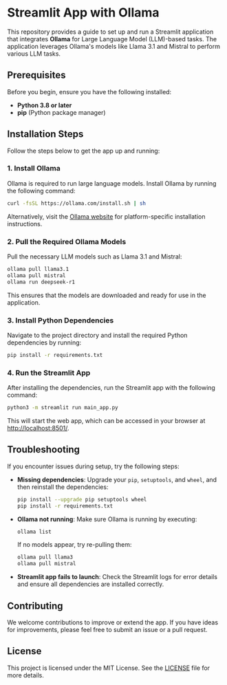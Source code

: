 
# Streamlit App with Ollama

This repository provides a guide to set up and run a Streamlit application that integrates **Ollama** for Large Language Model (LLM)-based tasks. The application leverages Ollama's models like Llama 3.1 and Mistral to perform various LLM tasks.

## Prerequisites

Before you begin, ensure you have the following installed:

- **Python 3.8 or later**
- **pip** (Python package manager)

## Installation Steps

Follow the steps below to get the app up and running:

### 1. Install Ollama

Ollama is required to run large language models. Install Ollama by running the following command:

```bash
curl -fsSL https://ollama.com/install.sh | sh
```

Alternatively, visit the [Ollama website](https://ollama.com) for platform-specific installation instructions.

### 2. Pull the Required Ollama Models

Pull the necessary LLM models such as Llama 3.1 and Mistral:

```bash
ollama pull llama3.1
ollama pull mistral
ollama run deepseek-r1
```

This ensures that the models are downloaded and ready for use in the application.

### 3. Install Python Dependencies

Navigate to the project directory and install the required Python dependencies by running:

```bash
pip install -r requirements.txt
```

### 4. Run the Streamlit App

After installing the dependencies, run the Streamlit app with the following command:

```bash
python3 -m streamlit run main_app.py
```

This will start the web app, which can be accessed in your browser at [http://localhost:8501/](http://localhost:8501/).

## Troubleshooting

If you encounter issues during setup, try the following steps:

- **Missing dependencies**: Upgrade your `pip`, `setuptools`, and `wheel`, and then reinstall the dependencies:

  ```bash
  pip install --upgrade pip setuptools wheel
  pip install -r requirements.txt
  ```

- **Ollama not running**: Make sure Ollama is running by executing:

  ```bash
  ollama list
  ```

  If no models appear, try re-pulling them:

  ```bash
  ollama pull llama3
  ollama pull mistral
  ```

- **Streamlit app fails to launch**: Check the Streamlit logs for error details and ensure all dependencies are installed correctly.

## Contributing

We welcome contributions to improve or extend the app. If you have ideas for improvements, please feel free to submit an issue or a pull request.

## License

This project is licensed under the MIT License. See the [LICENSE](LICENSE) file for more details.